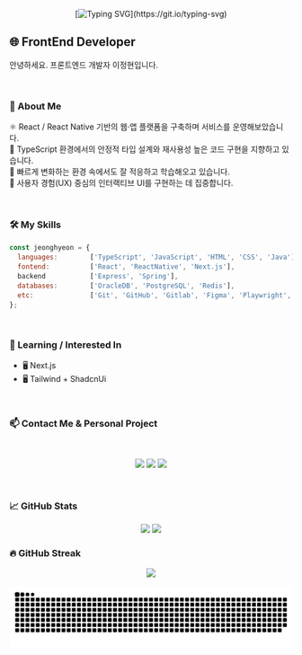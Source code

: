 <div align="center">

[![Typing SVG](https://readme-typing-svg.demolab.com?font=Fira+Code&pause=1000&color=00C7FF&center=true&vCenter=true&random=false&width=435&lines=Frontend+Developer;)](https://git.io/typing-svg)

</div>

## 🌐 FrontEnd Developer
안녕하세요.
프론트엔드 개발자 이정현입니다.

<br/>

### 🚀 About Me  
⚛️ React / React Native 기반의 웹·앱 플랫폼을 구축하며 서비스를 운영해보았습니다.  
🧩 TypeScript 환경에서의 안정적 타입 설계와 재사용성 높은 코드 구현을 지향하고 있습니다.  
🧠 빠르게 변화하는 환경 속에서도 잘 적응하고 학습해오고 있습니다.  
🎨 사용자 경험(UX) 중심의 인터랙티브 UI를 구현하는 데 집중합니다.  

<br/>

### 🛠️ My Skills
```javascript
const jeonghyeon = {
  languages:        ['TypeScript', 'JavaScript', 'HTML', 'CSS', 'Java'],
  fontend:          ['React', 'ReactNative', 'Next.js'],
  backend           ['Express', 'Spring'],
  databases:        ['OracleDB', 'PostgreSQL', 'Redis'],
  etc:              ['Git', 'GitHub', 'Gitlab', 'Figma', 'Playwright', 'AWS', 'Vercel', 'Netlify'],
};
```

<br/>

### 🌱 Learning / Interested In

- 🖥️ Next.js
- 🖥️ Tailwind + ShadcnUi

<br/>

### 📫 Contact Me & Personal Project
<br/>
<p align="center">
  <a href="https://social.wanted.co.kr//community/profile/3Ex8fTV2xaETQHkGpbB6XZ?utm_source=wanted&utm_medium=share"><img src="https://img.shields.io/badge/Wanted_Profile-4285F4?style=for-the-badge&logo=wantedly&logoColor=white" /></a>
  <a href="https://jeonghyeonportfolio.vercel.app"><img src="https://img.shields.io/badge/Portfolio_Site-000000?style=for-the-badge&logo=vercel&logoColor=white" /></a>
  <a href="https://hyune-design-system.netlify.app"><img src="https://img.shields.io/badge/Design_System-00C7B7?style=for-the-badge&logo=netlify&logoColor=white" /></a>
</p>

<br/>

### 📈 GitHub Stats
<p align="center">
  <img height="165em" src="https://github-readme-stats.vercel.app/api?username=hyune7142&show_icons=true&theme=transparent" />
  <img height="165em" src="https://github-readme-stats.vercel.app/api/top-langs/?username=hyune7142&layout=compact&theme=transparent" />
</p>


### 🔥 GitHub Streak
<p align="center">
  <img height="165em" src="https://github-readme-streak-stats.herokuapp.com/?user=hyune7142&theme=transparent" />
</p>

<picture>
  <source media="(prefers-color-scheme: dark)" srcset="https://raw.githubusercontent.com/HerobrineTV/HerobrineTV/output/github-contribution-grid-snake-dark.svg">
  <source media="(prefers-color-scheme: light)" srcset="https://raw.githubusercontent.com/HerobrineTV/HerobrineTV/output/github-contribution-grid-snake.svg">
  <img alt="github contribution grid snake animation" src="https://raw.githubusercontent.com/adorabled4/adorabled4/output/github-contribution-grid-snake.svg">
</picture>
